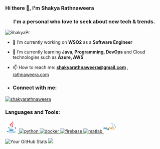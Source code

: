 ### Hi there 👋, I'm Shakya Rathnaweera

<h3 align="center"> I'm a personal who love to seek about new tech & trends. </h3>

<p align="left"> <img src="https://komarev.com/ghpvc/?username=ShakyaPr&label=Profile%20views&color=0e75b6&style=flat" alt="ShakyaPr" /> </p>

- 🔭 I’m currently working on **WSO2** as a **Software Engineer**
- 🌱 I’m currently learning **Java, Programming, DevOps** and Cloud technologies such as **Azure, AWS**
- 📫 How to reach me: **shakyarathnaweera@gmail.com** , [rathnaweera.com](https://www.rathnaweera.com)

- <h3 align="left">Connect with me:</h3>
<p align="left">
<a href="https://linkedin.com/in/shakyarathnaweera" target="blank"><img align="center" src="https://raw.githubusercontent.com/rahuldkjain/github-profile-readme-generator/master/src/images/icons/Social/linked-in-alt.svg" alt="shakyarathnaweera" height="30" width="40" /></a> <ion-icon name="earth-outline"></ion-icon>
</p>

<h3 align="left">Languages and Tools:</h3>
<p align="left"> <a href="https://www.java.com" target="_blank" rel="noreferrer"> <img src="https://raw.githubusercontent.com/devicons/devicon/master/icons/java/java-original.svg" alt="java" width="40" height="40"/> </a> <a href="https://www.python.com" target="_blank" rel="noreferrer"> <img src="https://github.com/yurijserrano/Github-Profile-Readme-Logos/blob/master/programming%20languages/python.svg" alt="python" width="40" height="40"/> </a> <a href="https://www.docker.com" target="_blank" rel="noreferrer"> <img src="https://github.com/yurijserrano/Github-Profile-Readme-Logos/blob/master/cloud/docker.svg" alt="docker" width="40" height="40"/> </a> <a href="https://firebase.google.com/" target="_blank" rel="noreferrer"> <img src="https://www.vectorlogo.zone/logos/firebase/firebase-icon.svg" alt="firebase" width="40" height="40"/> </a> <a href="https://www.mathworks.com/" target="_blank" rel="noreferrer"> <img src="https://upload.wikimedia.org/wikipedia/commons/2/21/Matlab_Logo.png" alt="matlab" width="40" height="40"/> </a> <a href="https://www.mysql.com/" target="_blank" rel="noreferrer"> <img src="https://raw.githubusercontent.com/devicons/devicon/master/icons/mysql/mysql-original-wordmark.svg" alt="mysql" width="40" height="40"/> </a> </p>

![Your GitHub Stats](https://github-readme-stats.vercel.app/api?username=ShakyaPr&show_icons=true&theme=radical)
![](https://github-readme-stats.vercel.app/api/top-langs/?username=ShakyaPr&theme=dark&hide_border=false&include_all_commits=true&count_private=true&layout=compact)


<!-- <p><img align="center" src="https://github-readme-stats.vercel.app/api/top-langs?username=ShakyaPr&show_icons=true&locale=en&layout=compact" alt="ShakyaPr" /></p> -->

<!--
**ShakyaPr/ShakyaPr** is a ✨ _special_ ✨ repository because its `README.md` (this file) appears on your GitHub profile.

Here are some ideas to get you started:

- 🔭 I’m currently working on ...
- 🌱 I’m currently learning ...
- 👯 I’m looking to collaborate on ...
- 🤔 I’m looking for help with ...
- 💬 Ask me about ...
- 📫 How to reach me: ...
- 😄 Pronouns: ...
- ⚡ Fun fact: ...
-->
